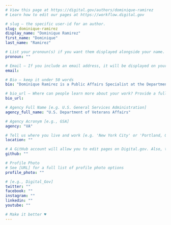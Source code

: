 ```yaml
---
# View this page at https://digital.gov/authors/dominique-ramirez
# Learn how to edit our pages at https://workflow.digital.gov

# slug — the specific user-id for an author.
slug: dominique-ramirez
display_name: "Dominique Ramirez"
first_name: "Dominique"
last_name: "Ramirez"

# List your pronoun(s) if you want them displayed alongside your name. If blank, we'll use just your name. Learn more http://mypronouns.org
pronoun: ""

# Email — If you include an email address, it will be displayed on your profile page
email: 

# Bio — keep it under 50 words
bio: "Dominique Ramirez is a Public Affairs Specialist at the Department of Veterans Affairs. Dominique serves as a web developer, social media manager, and manages 300 interns through the Virtual Student Federal Service."

# bio_url — Where can people learn more about your work? Provide a full URL [e.g. 'https://www.example.gov/']
bio_url: 

# Agency Full Name [e.g. U.S. General Services Administration]
agency_full_name: "U.S. Department of Veterans Affairs"

# Agency Acronym [e.g., GSA]
agency: "VA"

# Tell us where you live and work [e.g. 'New York City' or 'Portland, OR']
location: ""

# A GitHub account will allow you to edit pages on Digital.gov. Also, the image used in your GitHub account can be used to populate your digital.gov profile photo. Learn more about getting a Github account at [URL]
github: ""

# Profile Photo
# See [URL] for a full list of profile photo options
profile_photo: ""

# [e.g., Digital_Gov]
twitter: ""
facebook: ""
instagram: ""
linkedin: ""
youtube: ""

# Make it better ♥
---
```

